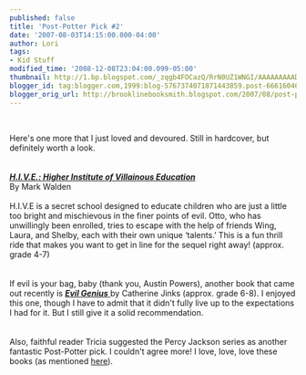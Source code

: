 ```yaml
---
published: false
title: 'Post-Potter Pick #2'
date: '2007-08-03T14:15:00.000-04:00'
author: Lori
tags:
- Kid Stuff
modified_time: '2008-12-08T23:04:00.099-05:00'
thumbnail: http://1.bp.blogspot.com/_zqgb4FOCazQ/RrN0UZ1WNGI/AAAAAAAAADE/gC2obLq3KfQ/s72-c/hive.jpg
blogger_id: tag:blogger.com,1999:blog-5767374071871443859.post-6661604633024187151
blogger_orig_url: http://brooklinebooksmith.blogspot.com/2007/08/post-potter-pick-2.html
---
```


<a href="http://1.bp.blogspot.com/_zqgb4FOCazQ/RrN0UZ1WNGI/AAAAAAAAADE/gC2obLq3KfQ/s1600-h/hive.jpg"><img id="BLOGGER_PHOTO_ID_5094543497367008354" style="FLOAT: right; MARGIN: 0px 0px 10px 10px; CURSOR: hand" alt="" src="http://1.bp.blogspot.com/_zqgb4FOCazQ/RrN0UZ1WNGI/AAAAAAAAADE/gC2obLq3KfQ/s320/hive.jpg" border="0" /></a><br /><div>Here's one more that I just loved and devoured. Still in hardcover, but definitely worth a look.</div><br /><div></div><br /><div><a href="http://brookline.booksense.com/NASApp/store/Product?s=showproduct&isbn=9781416935711"><strong><em>H.I.V.E.: Higher Institute of Villainous Education</em></strong><br /></a>By Mark Walden<br /><br />H.I.V.E is a secret school designed to educate children who are just a little too bright and mischievous in the finer points of evil. Otto, who has unwillingly been enrolled, tries to escape with the help of friends Wing, Laura, and Shelby, each with their own unique ‘talents.’ This is a fun thrill ride that makes you want to get in line for the sequel right away! (approx. grade 4-7)</div><br /><div></div><br /><div>If evil is your bag, baby (thank you, Austin Powers), another book that came out recently is <a href="http://brookline.booksense.com/NASApp/store/Product?s=showproduct&amp;isbn=9780152059880"><strong><em>Evil Genius</em></strong> </a>by Catherine Jinks (approx. grade 6-8). I enjoyed this one, though I have to admit that it didn't fully live up to the expectations I had for it. But I still give it a solid recommendation. </div><br /><div></div><br /><div>Also, faithful reader Tricia suggested the Percy Jackson series as another fantastic Post-Potter pick. I couldn't agree more! I love, love, love these books (as mentioned <a href="http://brooklinebooksmith.blogspot.com/2007/05/titles-for-kids.html">here</a>). </div><br /><div></div>